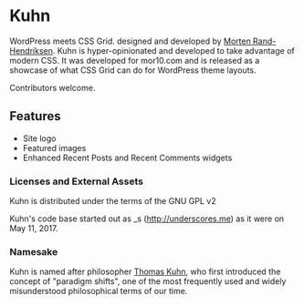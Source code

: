 # Kuhn

WordPress meets CSS Grid. designed and developed by [Morten Rand-Hendriksen](https://mor10.com). Kuhn is hyper-opinionated and developed to take advantage of modern CSS. It was developed for mor10.com and is released as a showcase of what CSS Grid can do for WordPress theme layouts.

Contributors welcome.

## Features
- Site logo
- Featured images
- Enhanced Recent Posts and Recent Comments widgets

### Licenses and External Assets
Kuhn is distributed under the terms of the GNU GPL v2

Kuhn's code base started out as _s (http://underscores.me) as it were on May 11, 2017.

### Namesake
Kuhn is named after philosopher [Thomas Kuhn](https://en.wikipedia.org/wiki/Thomas_Kuhn), who first introduced the concept of "paradigm shifts", one of the most frequently used and widely misunderstood philosophical terms of our time.
